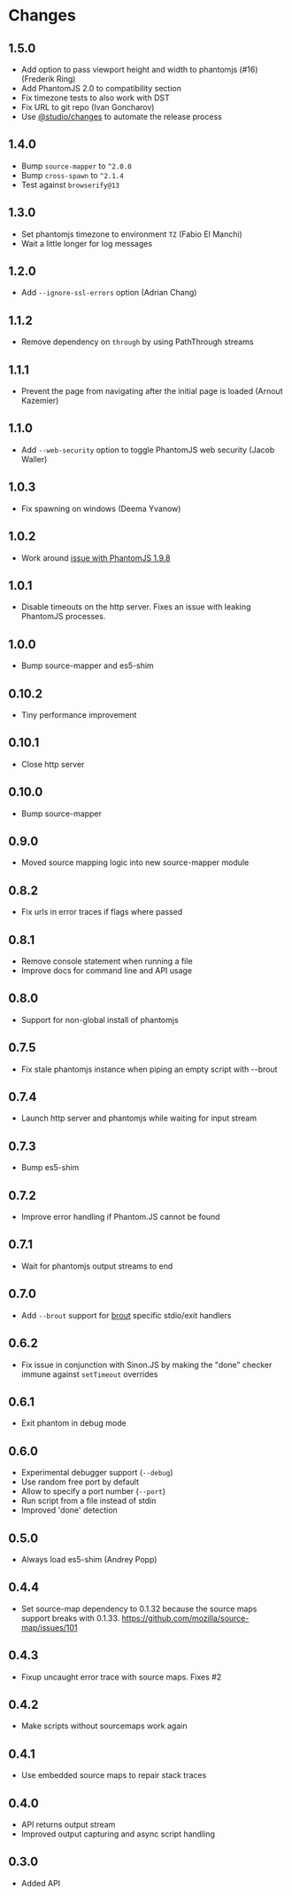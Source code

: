 # Changes

## 1.5.0

- Add option to pass viewport height and width to phantomjs (#16) (Frederik Ring)
- Add PhantomJS 2.0 to compatibility section
- Fix timezone tests to also work with DST
- Fix URL to git repo (Ivan Goncharov)
- Use [@studio/changes][] to automate the release process

[@studio/changes]: https://github.com/javascript-studio/studio-changes

## 1.4.0

- Bump `source-mapper` to `^2.0.0`
- Bump `cross-spawn` to `^2.1.4`
- Test against `browserify@13`

## 1.3.0

- Set phantomjs timezone to environment `TZ` (Fabio El Manchi)
- Wait a little longer for log messages

## 1.2.0

- Add `--ignore-ssl-errors` option (Adrian Chang)

## 1.1.2

- Remove dependency on `through` by using PathThrough streams

## 1.1.1

- Prevent the page from navigating after the initial page is loaded (Arnout
  Kazemier)

## 1.1.0

- Add `--web-security` option to toggle PhantomJS web security (Jacob Waller)

## 1.0.3

- Fix spawning on windows (Deema Yvanow)

## 1.0.2

- Work around [issue with PhantomJS 1.9.8](https://github.com/ariya/phantomjs/issues/12697)

## 1.0.1

- Disable timeouts on the http server. Fixes an issue with leaking PhantomJS
  processes.

## 1.0.0

- Bump source-mapper and es5-shim

## 0.10.2

- Tiny performance improvement

## 0.10.1

- Close http server

## 0.10.0

- Bump source-mapper

## 0.9.0

- Moved source mapping logic into new source-mapper module

## 0.8.2

- Fix urls in error traces if flags where passed

## 0.8.1

- Remove console statement when running a file
- Improve docs for command line and API usage

## 0.8.0

- Support for non-global install of phantomjs

## 0.7.5

- Fix stale phantomjs instance when piping an empty script with --brout

## 0.7.4

- Launch http server and phantomjs while waiting for input stream

## 0.7.3

- Bump es5-shim

## 0.7.2

- Improve error handling if Phantom.JS cannot be found

## 0.7.1

- Wait for phantomjs output streams to end

## 0.7.0

- Add `--brout` support for [brout][] specific stdio/exit handlers

## 0.6.2

- Fix issue in conjunction with Sinon.JS by making the "done" checker immune
  against `setTimeout` overrides

## 0.6.1

- Exit phantom in debug mode

## 0.6.0

- Experimental debugger support (`--debug`)
- Use random free port by default
- Allow to specify a port number (`--port`)
- Run script from a file instead of stdin
- Improved 'done' detection

## 0.5.0

- Always load es5-shim (Andrey Popp)

## 0.4.4

- Set source-map dependency to 0.1.32 because the source maps support breaks
  with 0.1.33. <https://github.com/mozilla/source-map/issues/101>

## 0.4.3

- Fixup uncaught error trace with source maps. Fixes #2

## 0.4.2

- Make scripts without sourcemaps work again

## 0.4.1

- Use embedded source maps to repair stack traces

## 0.4.0

- API returns output stream
- Improved output capturing and async script handling

## 0.3.0

- Added API

[brout]: https://github.com/mantoni/brout.js
